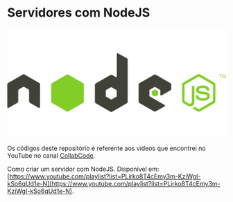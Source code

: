 # Servidores com NodeJS

![Logo NodeJS](logo-node-js.png "NodeJS")

Os códigos deste repositório é referente aos vídeos que encontrei no YouTube no canal [CollabCode](https://www.youtube.com/channel/UCVheRLgrk7bOAByaQ0IVolg).

Como criar um servidor com NodeJS. Disponível em: [https://www.youtube.com/playlist?list=PLirko8T4cEmy3m-KziWgI-kSo6qUd1e-N](https://www.youtube.com/playlist?list=PLirko8T4cEmy3m-KziWgI-kSo6qUd1e-N).
